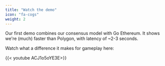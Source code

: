 ```yaml
---
title: "Watch the demo"
icon: "fa-cogs"
weight: 2
---
```

Our first demo combines our consensus model with Go Ethereum. It shows we're (much) faster than Polygon, with latency of ~2-3 seconds.

Watch what a difference it makes for gameplay here:

{{< youtube ACJ1o5oYE3E>}}
